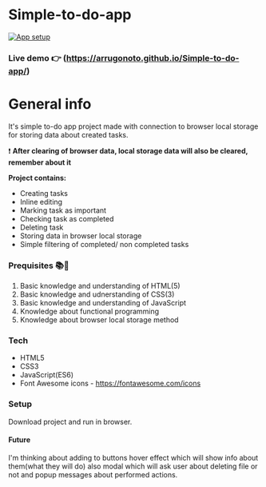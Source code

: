 # Simple-to-do-app

[![App setup](https://user-images.githubusercontent.com/90615223/172660810-407e2e48-9812-4f2b-8309-357f7f9eb483.png)](https://arrugonoto.github.io/Simple-to-do-app/)

### Live demo :point_right: (https://arrugonoto.github.io/Simple-to-do-app/)

# General info

It's simple to-do app project made with connection to browser local storage for storing data about created tasks.

:exclamation: **After clearing of browser data, local storage data will also be cleared, remember about it**

**Project contains:**
  * Creating tasks
  * Inline editing
  * Marking task as important
  * Checking task as completed
  * Deleting task
  * Storing data in browser local storage
  * Simple filtering of completed/ non completed tasks

### Prequisites :books::notebook:
  1. Basic knowledge and understanding of HTML(5)
  2. Basic knowledge and udnerstanding of CSS(3)
  3. Basic knowledge and understanding of JavaScript
  4. Knowledge about functional programming
  5. Knowledge about browser local storage method

### Tech
  * HTML5
  * CSS3
  * JavaScript(ES6)
  * Font Awesome icons - https://fontawesome.com/icons

### Setup
  Download project and run in browser.
  
#### Future
 I'm thinking about adding to buttons hover effect which will show info about them(what they will do) also modal which will ask user about deleting file or not and popup messages about performed actions.
